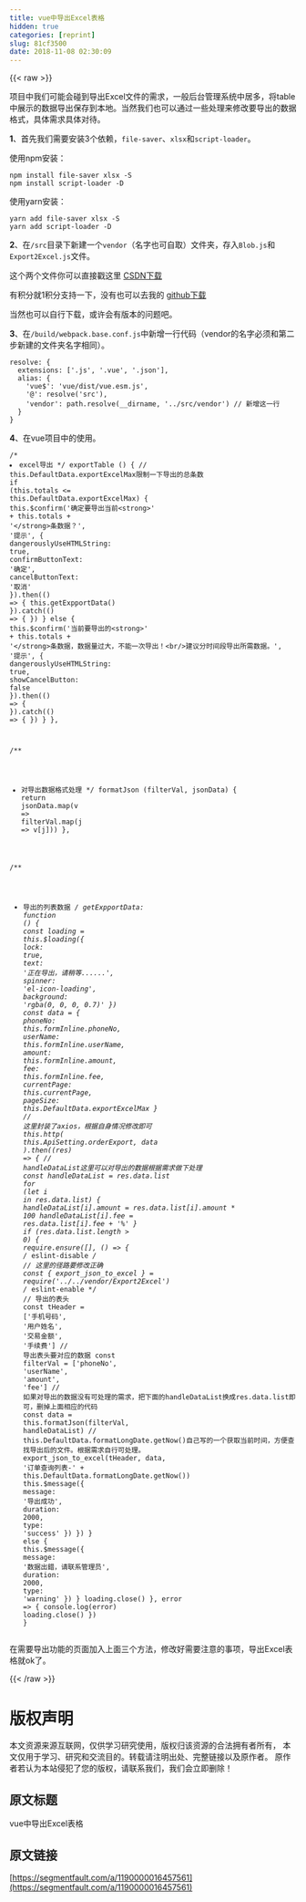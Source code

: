 ```yaml
---
title: vue中导出Excel表格
hidden: true
categories: [reprint]
slug: 81cf3500
date: 2018-11-08 02:30:09
---
```


{{< raw >}}
<p>&#x9879;&#x76EE;&#x4E2D;&#x6211;&#x4EEC;&#x53EF;&#x80FD;&#x4F1A;&#x78B0;&#x5230;&#x5BFC;&#x51FA;Excel&#x6587;&#x4EF6;&#x7684;&#x9700;&#x6C42;&#xFF0C;&#x4E00;&#x822C;&#x540E;&#x53F0;&#x7BA1;&#x7406;&#x7CFB;&#x7EDF;&#x4E2D;&#x5C45;&#x591A;&#xFF0C;&#x5C06;table&#x4E2D;&#x5C55;&#x793A;&#x7684;&#x6570;&#x636E;&#x5BFC;&#x51FA;&#x4FDD;&#x5B58;&#x5230;&#x672C;&#x5730;&#x3002;&#x5F53;&#x7136;&#x6211;&#x4EEC;&#x4E5F;&#x53EF;&#x4EE5;&#x901A;&#x8FC7;&#x4E00;&#x4E9B;&#x5904;&#x7406;&#x6765;&#x4FEE;&#x6539;&#x8981;&#x5BFC;&#x51FA;&#x7684;&#x6570;&#x636E;&#x683C;&#x5F0F;&#xFF0C;&#x5177;&#x4F53;&#x9700;&#x6C42;&#x5177;&#x4F53;&#x5BF9;&#x5F85;&#x3002;</p><p><strong>1</strong>&#x3001;&#x9996;&#x5148;&#x6211;&#x4EEC;&#x9700;&#x8981;&#x5B89;&#x88C5;3&#x4E2A;&#x4F9D;&#x8D56;&#xFF0C;<code>file-saver</code>&#x3001;<code>xlsx</code>&#x548C;<code>script-loader</code>&#x3002;</p><p>&#x4F7F;&#x7528;npm&#x5B89;&#x88C5;&#xFF1A;</p><div class="widget-codetool" style="display:none"><div class="widget-codetool--inner"><span class="selectCode code-tool" data-toggle="tooltip" data-placement="top" title="" data-original-title="&#x5168;&#x9009;"></span> <span type="button" class="copyCode code-tool" data-toggle="tooltip" data-placement="top" data-clipboard-text="npm install file-saver xlsx -S
npm install script-loader -D" title="" data-original-title="&#x590D;&#x5236;"></span> <span type="button" class="saveToNote code-tool" data-toggle="tooltip" data-placement="top" title="" data-original-title="&#x653E;&#x8FDB;&#x7B14;&#x8BB0;"></span></div></div><pre class="javascript hljs"><code class="js">npm install file-saver xlsx -S
npm install script-loader -D</code></pre><p>&#x4F7F;&#x7528;yarn&#x5B89;&#x88C5;&#xFF1A;</p><div class="widget-codetool" style="display:none"><div class="widget-codetool--inner"><span class="selectCode code-tool" data-toggle="tooltip" data-placement="top" title="" data-original-title="&#x5168;&#x9009;"></span> <span type="button" class="copyCode code-tool" data-toggle="tooltip" data-placement="top" data-clipboard-text="yarn add file-saver xlsx -S
yarn add script-loader -D" title="" data-original-title="&#x590D;&#x5236;"></span> <span type="button" class="saveToNote code-tool" data-toggle="tooltip" data-placement="top" title="" data-original-title="&#x653E;&#x8FDB;&#x7B14;&#x8BB0;"></span></div></div><pre class="javascript hljs"><code class="js">yarn add file-saver xlsx -S
yarn add script-loader -D</code></pre><p><strong>2</strong>&#x3001;&#x5728;<code>/src</code>&#x76EE;&#x5F55;&#x4E0B;&#x65B0;&#x5EFA;&#x4E00;&#x4E2A;<code>vendor</code>&#xFF08;&#x540D;&#x5B57;&#x4E5F;&#x53EF;&#x81EA;&#x53D6;&#xFF09;&#x6587;&#x4EF6;&#x5939;&#xFF0C;&#x5B58;&#x5165;<code>Blob.js</code>&#x548C;<code>Export2Excel.js</code>&#x6587;&#x4EF6;&#x3002;</p><p>&#x8FD9;&#x4E2A;&#x4E24;&#x4E2A;&#x6587;&#x4EF6;&#x4F60;&#x53EF;&#x4EE5;&#x76F4;&#x63A5;&#x6233;&#x8FD9;&#x91CC; <a href="https://download.csdn.net/download/qq_20097569/10675562" rel="nofollow noreferrer" target="_blank">CSDN&#x4E0B;&#x8F7D;</a></p><p>&#x6709;&#x79EF;&#x5206;&#x5C31;1&#x79EF;&#x5206;&#x652F;&#x6301;&#x4E00;&#x4E0B;&#xFF0C;&#x6CA1;&#x6709;&#x4E5F;&#x53EF;&#x4EE5;&#x53BB;&#x6211;&#x7684; <a href="https://download.csdn.net/download/qq_20097569/10675562" rel="nofollow noreferrer" target="_blank">github&#x4E0B;&#x8F7D;</a></p><p>&#x5F53;&#x7136;&#x4E5F;&#x53EF;&#x4EE5;&#x81EA;&#x884C;&#x4E0B;&#x8F7D;&#xFF0C;&#x6216;&#x8BB8;&#x4F1A;&#x6709;&#x7248;&#x672C;&#x7684;&#x95EE;&#x9898;&#x5427;&#x3002;</p><p><strong>3</strong>&#x3001;&#x5728;<code>/build/webpack.base.conf.js</code>&#x4E2D;&#x65B0;&#x589E;&#x4E00;&#x884C;&#x4EE3;&#x7801;&#xFF08;vendor&#x7684;&#x540D;&#x5B57;&#x5FC5;&#x987B;&#x548C;&#x7B2C;&#x4E8C;&#x6B65;&#x65B0;&#x5EFA;&#x7684;&#x6587;&#x4EF6;&#x5939;&#x540D;&#x5B57;&#x76F8;&#x540C;&#xFF09;&#x3002;</p><div class="widget-codetool" style="display:none"><div class="widget-codetool--inner"><span class="selectCode code-tool" data-toggle="tooltip" data-placement="top" title="" data-original-title="&#x5168;&#x9009;"></span> <span type="button" class="copyCode code-tool" data-toggle="tooltip" data-placement="top" data-clipboard-text="resolve: {
  extensions: [&apos;.js&apos;, &apos;.vue&apos;, &apos;.json&apos;],
  alias: {
    &apos;vue$&apos;: &apos;vue/dist/vue.esm.js&apos;,
    &apos;@&apos;: resolve(&apos;src&apos;),
    &apos;vendor&apos;: path.resolve(__dirname, &apos;../src/vendor&apos;) // &#x65B0;&#x589E;&#x8FD9;&#x4E00;&#x884C;
  }
}" title="" data-original-title="&#x590D;&#x5236;"></span> <span type="button" class="saveToNote code-tool" data-toggle="tooltip" data-placement="top" title="" data-original-title="&#x653E;&#x8FDB;&#x7B14;&#x8BB0;"></span></div></div><pre class="javascript hljs"><code class="js">resolve: {
  <span class="hljs-attr">extensions</span>: [<span class="hljs-string">&apos;.js&apos;</span>, <span class="hljs-string">&apos;.vue&apos;</span>, <span class="hljs-string">&apos;.json&apos;</span>],
  <span class="hljs-attr">alias</span>: {
    <span class="hljs-string">&apos;vue$&apos;</span>: <span class="hljs-string">&apos;vue/dist/vue.esm.js&apos;</span>,
    <span class="hljs-string">&apos;@&apos;</span>: resolve(<span class="hljs-string">&apos;src&apos;</span>),
    <span class="hljs-string">&apos;vendor&apos;</span>: path.resolve(__dirname, <span class="hljs-string">&apos;../src/vendor&apos;</span>) <span class="hljs-comment">// &#x65B0;&#x589E;&#x8FD9;&#x4E00;&#x884C;</span>
  }
}</code></pre><p><strong>4</strong>&#x3001;&#x5728;vue&#x9879;&#x76EE;&#x4E2D;&#x7684;&#x4F7F;&#x7528;&#x3002;</p><div class="widget-codetool" style="display:none"><div class="widget-codetool--inner"><span class="selectCode code-tool" data-toggle="tooltip" data-placement="top" title="" data-original-title="&#x5168;&#x9009;"></span> <span type="button" class="copyCode code-tool" data-toggle="tooltip" data-placement="top" data-clipboard-text="/**
 * excel&#x5BFC;&#x51FA;
 */
exportTable () {
  // this.DefaultData.exportExcelMax&#x9650;&#x5236;&#x4E00;&#x4E0B;&#x5BFC;&#x51FA;&#x7684;&#x603B;&#x6761;&#x6570;
  if (this.totals &lt;= this.DefaultData.exportExcelMax) {
    this.$confirm(&apos;&#x786E;&#x5B9A;&#x8981;&#x5BFC;&#x51FA;&#x5F53;&#x524D;&lt;strong&gt;&apos; + this.totals + &apos;&lt;/strong&gt;&#x6761;&#x6570;&#x636E;&#xFF1F;&apos;, &apos;&#x63D0;&#x793A;&apos;, {
      dangerouslyUseHTMLString: true,
      confirmButtonText: &apos;&#x786E;&#x5B9A;&apos;,
      cancelButtonText: &apos;&#x53D6;&#x6D88;&apos;
    }).then(() =&gt; {
      this.getExpportData()
    }).catch(() =&gt; {
    })
  } else {
    this.$confirm(&apos;&#x5F53;&#x524D;&#x8981;&#x5BFC;&#x51FA;&#x7684;&lt;strong&gt;&apos; + this.totals + &apos;&lt;/strong&gt;&#x6761;&#x6570;&#x636E;&#xFF0C;&#x6570;&#x636E;&#x91CF;&#x8FC7;&#x5927;&#xFF0C;&#x4E0D;&#x80FD;&#x4E00;&#x6B21;&#x5BFC;&#x51FA;&#xFF01;&lt;br/&gt;&#x5EFA;&#x8BAE;&#x5206;&#x65F6;&#x95F4;&#x6BB5;&#x5BFC;&#x51FA;&#x6240;&#x9700;&#x6570;&#x636E;&#x3002;&apos;, &apos;&#x63D0;&#x793A;&apos;, {
      dangerouslyUseHTMLString: true,
      showCancelButton: false
    }).then(() =&gt; {
    }).catch(() =&gt; {
    })
  }
},

/**
 * &#x5BF9;&#x5BFC;&#x51FA;&#x6570;&#x636E;&#x683C;&#x5F0F;&#x5904;&#x7406;
 */
formatJson (filterVal, jsonData) {
  return jsonData.map(v =&gt; filterVal.map(j =&gt; v[j]))
},

/**
 * &#x5BFC;&#x51FA;&#x7684;&#x5217;&#x8868;&#x6570;&#x636E;
 */
getExpportData: function () {
  const loading = this.$loading({
    lock: true,
    text: &apos;&#x6B63;&#x5728;&#x5BFC;&#x51FA;&#xFF0C;&#x8BF7;&#x7A0D;&#x7B49;......&apos;,
    spinner: &apos;el-icon-loading&apos;,
    background: &apos;rgba(0, 0, 0, 0.7)&apos;
  })
  const data = {
    phoneNo: this.formInline.phoneNo,
    userName: this.formInline.userName,
    amount: this.formInline.amount,
    fee: this.formInline.fee,
    currentPage: this.currentPage,
    pageSize: this.DefaultData.exportExcelMax
  }
  // &#x8FD9;&#x91CC;&#x5C01;&#x88C5;&#x4E86;axios&#xFF0C;&#x6839;&#x636E;&#x81EA;&#x8EAB;&#x60C5;&#x51B5;&#x4FEE;&#x6539;&#x5373;&#x53EF;
  this.http(
    this.ApiSetting.orderExport,
    data
  ).then((res) =&gt; {
    // handleDataList&#x8FD9;&#x91CC;&#x53EF;&#x4EE5;&#x5BF9;&#x5BFC;&#x51FA;&#x7684;&#x6570;&#x636E;&#x6839;&#x636E;&#x9700;&#x6C42;&#x505A;&#x4E0B;&#x5904;&#x7406;
    const handleDataList = res.data.list
    for (let i in res.data.list) {
      handleDataList[i].amount = res.data.list[i].amount * 100
      handleDataList[i].fee = res.data.list[i].fee + &apos;%&apos;
    }
    if (res.data.list.length &gt; 0) {
      require.ensure([], () =&gt; {
        /* eslint-disable */
        // &#x8FD9;&#x91CC;&#x7684;&#x5F84;&#x8DEF;&#x8981;&#x4FEE;&#x6539;&#x6B63;&#x786E;
        const { export_json_to_excel } = require(&apos;../../vendor/Export2Excel&apos;)
        /* eslint-enable  */
        // &#x5BFC;&#x51FA;&#x7684;&#x8868;&#x5934;
        const tHeader = [&apos;&#x624B;&#x673A;&#x53F7;&#x7801;&apos;, &apos;&#x7528;&#x6237;&#x59D3;&#x540D;&apos;, &apos;&#x4EA4;&#x6613;&#x91D1;&#x989D;&apos;, &apos;&#x624B;&#x7EED;&#x8D39;&apos;]
        // &#x5BFC;&#x51FA;&#x8868;&#x5934;&#x8981;&#x5BF9;&#x5E94;&#x7684;&#x6570;&#x636E;
        const filterVal = [&apos;phoneNo&apos;, &apos;userName&apos;, &apos;amount&apos;, &apos;fee&apos;]
        // &#x5982;&#x679C;&#x5BF9;&#x5BFC;&#x51FA;&#x7684;&#x6570;&#x636E;&#x6CA1;&#x6709;&#x53EF;&#x5904;&#x7406;&#x7684;&#x9700;&#x6C42;&#xFF0C;&#x628A;&#x4E0B;&#x9762;&#x7684;handleDataList&#x6362;&#x6210;res.data.list&#x5373;&#x53EF;&#xFF0C;&#x5220;&#x6389;&#x4E0A;&#x9762;&#x76F8;&#x5E94;&#x7684;&#x4EE3;&#x7801;
        const data = this.formatJson(filterVal, handleDataList)
        // this.DefaultData.formatLongDate.getNow()&#x81EA;&#x5DF1;&#x5199;&#x7684;&#x4E00;&#x4E2A;&#x83B7;&#x53D6;&#x5F53;&#x524D;&#x65F6;&#x95F4;&#xFF0C;&#x65B9;&#x4FBF;&#x67E5;&#x627E;&#x5BFC;&#x51FA;&#x540E;&#x7684;&#x6587;&#x4EF6;&#x3002;&#x6839;&#x636E;&#x9700;&#x6C42;&#x81EA;&#x884C;&#x53EF;&#x5904;&#x7406;&#x3002;
        export_json_to_excel(tHeader, data, &apos;&#x8BA2;&#x5355;&#x67E5;&#x8BE2;&#x5217;&#x8868;-&apos; + this.DefaultData.formatLongDate.getNow())
        this.$message({
          message: &apos;&#x5BFC;&#x51FA;&#x6210;&#x529F;&apos;,
          duration: 2000,
          type: &apos;success&apos;
        })
      })
    } else {
      this.$message({
        message: &apos;&#x6570;&#x636E;&#x51FA;&#x932F;&#xFF0C;&#x8BF7;&#x8054;&#x7CFB;&#x7BA1;&#x7406;&#x5458;&apos;,
        duration: 2000,
        type: &apos;warning&apos;
      })
    }
    loading.close()
  }, error =&gt; {
    console.log(error)
    loading.close()
  })
}" title="" data-original-title="&#x590D;&#x5236;"></span> <span type="button" class="saveToNote code-tool" data-toggle="tooltip" data-placement="top" title="" data-original-title="&#x653E;&#x8FDB;&#x7B14;&#x8BB0;"></span></div></div><pre class="javascript hljs"><code class="js"><span class="hljs-comment">/**
 * excel&#x5BFC;&#x51FA;
 */</span>
exportTable () {
  <span class="hljs-comment">// this.DefaultData.exportExcelMax&#x9650;&#x5236;&#x4E00;&#x4E0B;&#x5BFC;&#x51FA;&#x7684;&#x603B;&#x6761;&#x6570;</span>
  <span class="hljs-keyword">if</span> (<span class="hljs-keyword">this</span>.totals &lt;= <span class="hljs-keyword">this</span>.DefaultData.exportExcelMax) {
    <span class="hljs-keyword">this</span>.$confirm(<span class="hljs-string">&apos;&#x786E;&#x5B9A;&#x8981;&#x5BFC;&#x51FA;&#x5F53;&#x524D;&lt;strong&gt;&apos;</span> + <span class="hljs-keyword">this</span>.totals + <span class="hljs-string">&apos;&lt;/strong&gt;&#x6761;&#x6570;&#x636E;&#xFF1F;&apos;</span>, <span class="hljs-string">&apos;&#x63D0;&#x793A;&apos;</span>, {
      <span class="hljs-attr">dangerouslyUseHTMLString</span>: <span class="hljs-literal">true</span>,
      <span class="hljs-attr">confirmButtonText</span>: <span class="hljs-string">&apos;&#x786E;&#x5B9A;&apos;</span>,
      <span class="hljs-attr">cancelButtonText</span>: <span class="hljs-string">&apos;&#x53D6;&#x6D88;&apos;</span>
    }).then(<span class="hljs-function"><span class="hljs-params">()</span> =&gt;</span> {
      <span class="hljs-keyword">this</span>.getExpportData()
    }).catch(<span class="hljs-function"><span class="hljs-params">()</span> =&gt;</span> {
    })
  } <span class="hljs-keyword">else</span> {
    <span class="hljs-keyword">this</span>.$confirm(<span class="hljs-string">&apos;&#x5F53;&#x524D;&#x8981;&#x5BFC;&#x51FA;&#x7684;&lt;strong&gt;&apos;</span> + <span class="hljs-keyword">this</span>.totals + <span class="hljs-string">&apos;&lt;/strong&gt;&#x6761;&#x6570;&#x636E;&#xFF0C;&#x6570;&#x636E;&#x91CF;&#x8FC7;&#x5927;&#xFF0C;&#x4E0D;&#x80FD;&#x4E00;&#x6B21;&#x5BFC;&#x51FA;&#xFF01;&lt;br/&gt;&#x5EFA;&#x8BAE;&#x5206;&#x65F6;&#x95F4;&#x6BB5;&#x5BFC;&#x51FA;&#x6240;&#x9700;&#x6570;&#x636E;&#x3002;&apos;</span>, <span class="hljs-string">&apos;&#x63D0;&#x793A;&apos;</span>, {
      <span class="hljs-attr">dangerouslyUseHTMLString</span>: <span class="hljs-literal">true</span>,
      <span class="hljs-attr">showCancelButton</span>: <span class="hljs-literal">false</span>
    }).then(<span class="hljs-function"><span class="hljs-params">()</span> =&gt;</span> {
    }).catch(<span class="hljs-function"><span class="hljs-params">()</span> =&gt;</span> {
    })
  }
},

<span class="hljs-comment">/**
 * &#x5BF9;&#x5BFC;&#x51FA;&#x6570;&#x636E;&#x683C;&#x5F0F;&#x5904;&#x7406;
 */</span>
formatJson (filterVal, jsonData) {
  <span class="hljs-keyword">return</span> jsonData.map(<span class="hljs-function"><span class="hljs-params">v</span> =&gt;</span> filterVal.map(<span class="hljs-function"><span class="hljs-params">j</span> =&gt;</span> v[j]))
},

<span class="hljs-comment">/**
 * &#x5BFC;&#x51FA;&#x7684;&#x5217;&#x8868;&#x6570;&#x636E;
 */</span>
getExpportData: <span class="hljs-function"><span class="hljs-keyword">function</span> (<span class="hljs-params"></span>) </span>{
  <span class="hljs-keyword">const</span> loading = <span class="hljs-keyword">this</span>.$loading({
    <span class="hljs-attr">lock</span>: <span class="hljs-literal">true</span>,
    <span class="hljs-attr">text</span>: <span class="hljs-string">&apos;&#x6B63;&#x5728;&#x5BFC;&#x51FA;&#xFF0C;&#x8BF7;&#x7A0D;&#x7B49;......&apos;</span>,
    <span class="hljs-attr">spinner</span>: <span class="hljs-string">&apos;el-icon-loading&apos;</span>,
    <span class="hljs-attr">background</span>: <span class="hljs-string">&apos;rgba(0, 0, 0, 0.7)&apos;</span>
  })
  <span class="hljs-keyword">const</span> data = {
    <span class="hljs-attr">phoneNo</span>: <span class="hljs-keyword">this</span>.formInline.phoneNo,
    <span class="hljs-attr">userName</span>: <span class="hljs-keyword">this</span>.formInline.userName,
    <span class="hljs-attr">amount</span>: <span class="hljs-keyword">this</span>.formInline.amount,
    <span class="hljs-attr">fee</span>: <span class="hljs-keyword">this</span>.formInline.fee,
    <span class="hljs-attr">currentPage</span>: <span class="hljs-keyword">this</span>.currentPage,
    <span class="hljs-attr">pageSize</span>: <span class="hljs-keyword">this</span>.DefaultData.exportExcelMax
  }
  <span class="hljs-comment">// &#x8FD9;&#x91CC;&#x5C01;&#x88C5;&#x4E86;axios&#xFF0C;&#x6839;&#x636E;&#x81EA;&#x8EAB;&#x60C5;&#x51B5;&#x4FEE;&#x6539;&#x5373;&#x53EF;</span>
  <span class="hljs-keyword">this</span>.http(
    <span class="hljs-keyword">this</span>.ApiSetting.orderExport,
    data
  ).then(<span class="hljs-function">(<span class="hljs-params">res</span>) =&gt;</span> {
    <span class="hljs-comment">// handleDataList&#x8FD9;&#x91CC;&#x53EF;&#x4EE5;&#x5BF9;&#x5BFC;&#x51FA;&#x7684;&#x6570;&#x636E;&#x6839;&#x636E;&#x9700;&#x6C42;&#x505A;&#x4E0B;&#x5904;&#x7406;</span>
    <span class="hljs-keyword">const</span> handleDataList = res.data.list
    <span class="hljs-keyword">for</span> (<span class="hljs-keyword">let</span> i <span class="hljs-keyword">in</span> res.data.list) {
      handleDataList[i].amount = res.data.list[i].amount * <span class="hljs-number">100</span>
      handleDataList[i].fee = res.data.list[i].fee + <span class="hljs-string">&apos;%&apos;</span>
    }
    <span class="hljs-keyword">if</span> (res.data.list.length &gt; <span class="hljs-number">0</span>) {
      <span class="hljs-built_in">require</span>.ensure([], () =&gt; {
        <span class="hljs-comment">/* eslint-disable */</span>
        <span class="hljs-comment">// &#x8FD9;&#x91CC;&#x7684;&#x5F84;&#x8DEF;&#x8981;&#x4FEE;&#x6539;&#x6B63;&#x786E;</span>
        <span class="hljs-keyword">const</span> { export_json_to_excel } = <span class="hljs-built_in">require</span>(<span class="hljs-string">&apos;../../vendor/Export2Excel&apos;</span>)
        <span class="hljs-comment">/* eslint-enable  */</span>
        <span class="hljs-comment">// &#x5BFC;&#x51FA;&#x7684;&#x8868;&#x5934;</span>
        <span class="hljs-keyword">const</span> tHeader = [<span class="hljs-string">&apos;&#x624B;&#x673A;&#x53F7;&#x7801;&apos;</span>, <span class="hljs-string">&apos;&#x7528;&#x6237;&#x59D3;&#x540D;&apos;</span>, <span class="hljs-string">&apos;&#x4EA4;&#x6613;&#x91D1;&#x989D;&apos;</span>, <span class="hljs-string">&apos;&#x624B;&#x7EED;&#x8D39;&apos;</span>]
        <span class="hljs-comment">// &#x5BFC;&#x51FA;&#x8868;&#x5934;&#x8981;&#x5BF9;&#x5E94;&#x7684;&#x6570;&#x636E;</span>
        <span class="hljs-keyword">const</span> filterVal = [<span class="hljs-string">&apos;phoneNo&apos;</span>, <span class="hljs-string">&apos;userName&apos;</span>, <span class="hljs-string">&apos;amount&apos;</span>, <span class="hljs-string">&apos;fee&apos;</span>]
        <span class="hljs-comment">// &#x5982;&#x679C;&#x5BF9;&#x5BFC;&#x51FA;&#x7684;&#x6570;&#x636E;&#x6CA1;&#x6709;&#x53EF;&#x5904;&#x7406;&#x7684;&#x9700;&#x6C42;&#xFF0C;&#x628A;&#x4E0B;&#x9762;&#x7684;handleDataList&#x6362;&#x6210;res.data.list&#x5373;&#x53EF;&#xFF0C;&#x5220;&#x6389;&#x4E0A;&#x9762;&#x76F8;&#x5E94;&#x7684;&#x4EE3;&#x7801;</span>
        <span class="hljs-keyword">const</span> data = <span class="hljs-keyword">this</span>.formatJson(filterVal, handleDataList)
        <span class="hljs-comment">// this.DefaultData.formatLongDate.getNow()&#x81EA;&#x5DF1;&#x5199;&#x7684;&#x4E00;&#x4E2A;&#x83B7;&#x53D6;&#x5F53;&#x524D;&#x65F6;&#x95F4;&#xFF0C;&#x65B9;&#x4FBF;&#x67E5;&#x627E;&#x5BFC;&#x51FA;&#x540E;&#x7684;&#x6587;&#x4EF6;&#x3002;&#x6839;&#x636E;&#x9700;&#x6C42;&#x81EA;&#x884C;&#x53EF;&#x5904;&#x7406;&#x3002;</span>
        export_json_to_excel(tHeader, data, <span class="hljs-string">&apos;&#x8BA2;&#x5355;&#x67E5;&#x8BE2;&#x5217;&#x8868;-&apos;</span> + <span class="hljs-keyword">this</span>.DefaultData.formatLongDate.getNow())
        <span class="hljs-keyword">this</span>.$message({
          <span class="hljs-attr">message</span>: <span class="hljs-string">&apos;&#x5BFC;&#x51FA;&#x6210;&#x529F;&apos;</span>,
          <span class="hljs-attr">duration</span>: <span class="hljs-number">2000</span>,
          <span class="hljs-attr">type</span>: <span class="hljs-string">&apos;success&apos;</span>
        })
      })
    } <span class="hljs-keyword">else</span> {
      <span class="hljs-keyword">this</span>.$message({
        <span class="hljs-attr">message</span>: <span class="hljs-string">&apos;&#x6570;&#x636E;&#x51FA;&#x932F;&#xFF0C;&#x8BF7;&#x8054;&#x7CFB;&#x7BA1;&#x7406;&#x5458;&apos;</span>,
        <span class="hljs-attr">duration</span>: <span class="hljs-number">2000</span>,
        <span class="hljs-attr">type</span>: <span class="hljs-string">&apos;warning&apos;</span>
      })
    }
    loading.close()
  }, error =&gt; {
    <span class="hljs-built_in">console</span>.log(error)
    loading.close()
  })
}</code></pre><p>&#x5728;&#x9700;&#x8981;&#x5BFC;&#x51FA;&#x529F;&#x80FD;&#x7684;&#x9875;&#x9762;&#x52A0;&#x5165;&#x4E0A;&#x9762;&#x4E09;&#x4E2A;&#x65B9;&#x6CD5;&#xFF0C;&#x4FEE;&#x6539;&#x597D;&#x9700;&#x8981;&#x6CE8;&#x610F;&#x7684;&#x4E8B;&#x9879;&#xFF0C;&#x5BFC;&#x51FA;Excel&#x8868;&#x683C;&#x5C31;ok&#x4E86;&#x3002;</p>
{{< /raw >}}

# 版权声明
本文资源来源互联网，仅供学习研究使用，版权归该资源的合法拥有者所有，
本文仅用于学习、研究和交流目的。转载请注明出处、完整链接以及原作者。
原作者若认为本站侵犯了您的版权，请联系我们，我们会立即删除！

## 原文标题
vue中导出Excel表格

## 原文链接
[https://segmentfault.com/a/1190000016457561](https://segmentfault.com/a/1190000016457561)

